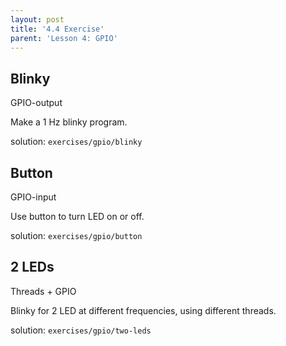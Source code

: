 ```yaml
---
layout: post
title: '4.4 Exercise'
parent: 'Lesson 4: GPIO'
---
```


## Blinky
GPIO-output

Make a 1 Hz blinky program.

solution: `exercises/gpio/blinky`

## Button
GPIO-input

Use button to turn LED on or off.

solution: `exercises/gpio/button`

## 2 LEDs
Threads + GPIO

Blinky for 2 LED at different frequencies, using different threads.

solution: `exercises/gpio/two-leds`